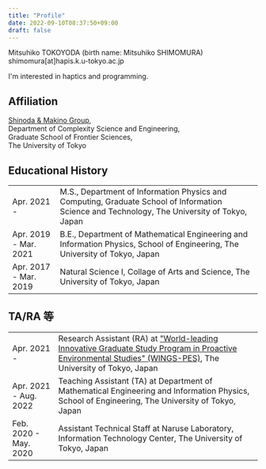 ```yaml
---
title: "Profile"
date: 2022-09-10T08:37:50+09:00
draft: false
---
```


Mitsuhiko TOKOYODA (birth name: Mitsuhiko SHIMOMURA)  
shimomura[at]hapis.k.u-tokyo.ac.jp

I'm interested in haptics and programming.

## Affiliation

[Shinoda & Makino Group](https://hapislab.org/),  
Department of Complexity Science and Engineering,  
Graduate School of Frontier Sciences,  
The University of Tokyo

## Educational History

|                       |                                                                                                                                              |
| :-------------------- | :------------------------------------------------------------------------------------------------------------------------------------------- |
| Apr. 2021 -           | M.S., Department of Information Physics and Computing, Graduate School of Information Science and Technology, The University of Tokyo, Japan |
| Apr. 2019 - Mar. 2021 | B.E., Department of Mathematical Engineering and Information Physics, School of Engineering, The University of Tokyo, Japan                  |
| Apr. 2017 - Mar. 2019 | Natural Science I, Collage of Arts and Science, The University of Tokyo, Japan                                                               |

## TA/RA 等

|                       |                                                                                                                                                                                                                   |
| :-------------------- | :---------------------------------------------------------------------------------------------------------------------------------------------------------------------------------------------------------------- |
| Apr. 2021 -           | Research Assistant (RA) at ["World-leading Innovative Graduate Study Program in Proactive Environmental Studies" (WINGS-PES)](https://wings-pes.edu.k.u-tokyo.ac.jp/home-english), The University of Tokyo, Japan |
| Apr. 2021 - Aug. 2022 | Teaching Assistant (TA) at Department of Mathematical Engineering and Information Physics, School of Engineering, The University of Tokyo, Japan                                                                  |
| Feb. 2020 - May. 2020 | Assistant Technical Staff at Naruse Laboratory, Information Technology Center, The University of Tokyo, Japan                                                                                                     |
